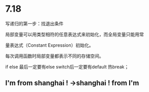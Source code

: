 # 7.18

写递归的第一步：找退出条件

局部变量可以用类型相符的任意表达式来初始化，而全局变量只能用常

量表达式（Constant Expression）初始化。

每次调用函数时局部变量都表示不同的存储空间。

if else 最后一定要有else switch后一定要有default 热break；



## I'm from shanghai ! ->shanghai ! from I'm

